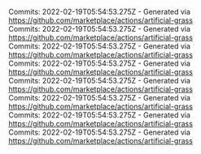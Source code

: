 Commits: 2022-02-19T05:54:53.275Z - Generated via https://github.com/marketplace/actions/artificial-grass
<br>
Commits: 2022-02-19T05:54:53.275Z - Generated via https://github.com/marketplace/actions/artificial-grass
<br>
Commits: 2022-02-19T05:54:53.275Z - Generated via https://github.com/marketplace/actions/artificial-grass
<br>
Commits: 2022-02-19T05:54:53.275Z - Generated via https://github.com/marketplace/actions/artificial-grass
<br>
Commits: 2022-02-19T05:54:53.275Z - Generated via https://github.com/marketplace/actions/artificial-grass
<br>
Commits: 2022-02-19T05:54:53.275Z - Generated via https://github.com/marketplace/actions/artificial-grass
<br>
Commits: 2022-02-19T05:54:53.275Z - Generated via https://github.com/marketplace/actions/artificial-grass
<br>
Commits: 2022-02-19T05:54:53.275Z - Generated via https://github.com/marketplace/actions/artificial-grass
<br>
